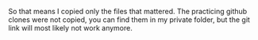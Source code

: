 So that means I copied only the files that mattered. The practicing github clones were not copied, you can find them in my private folder, but the git link will most likely not work anymore.
